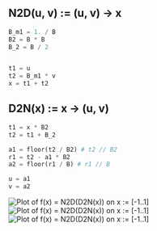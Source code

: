 ## N2D(u, v) := (u, v) -> x
```python
B_m1 = 1. / B
B2 = B * B
B_2 = B / 2


t1 = u
t2 = B_m1 * v
x = t1 + t2
```

## D2N(x) := x -> (u, v)
```python
t1 = x * B2
t2 = t1 + B_2

a1 = floor(t2 / B2) # t2 // B2
r1 = t2 - a1 * B2
a2 = floor(r1 / B) # r1 // B

u = a1
v = a2
```

![Plot of f(x) = N2D(D2N(x)) on x := [-1..1]](/images/round.png)
![Plot of f(x) = N2D(D2N(x)) on x := [-1..1]](/beta/images/round.png)
![Plot of f(x) = N2D(D2N(x)) on x := [-1..1]](images/round.png)

